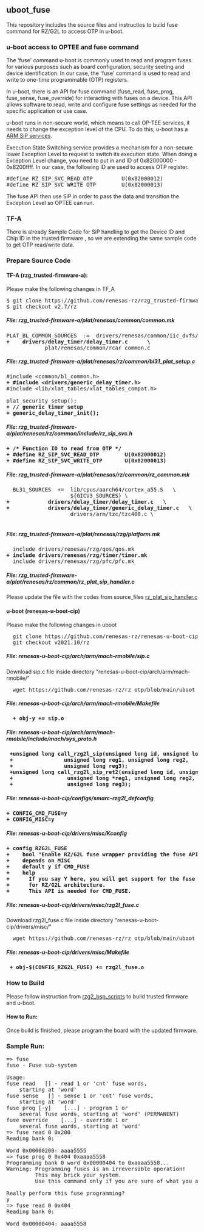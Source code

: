 ## uboot_fuse
This repository includes the source files and instructios to build fuse command for RZ/G2L to access OTP in u-boot.

### u-boot access to OPTEE and fuse command
The 'fuse' command u-boot is commonly used to read and program fuses for various purposes such as board configuration,
security seeting and device identification. In our case, the 'fuse' command is used to read and write to one-time 
programmable (OTP) registers.

In u-boot, there is an API for fuse command (fuse_read, fuse_prog, fuse_sense, fuse_override) for interacting with fuses on a device. This API allows software to read,
write and configure fuse settings as needed for the specific application or use case. 

u-boot runs in non-secure world, which means to call OP-TEE services, it needs to change the exception level of the CPU.
To do this, u-boot has a [ARM SiP services](https://review.trustedfirmware.org/plugins/gitiles/TF-A/trusted-firmware-a/+/74de040f15ffb4110e8390a32fa41ba4217b14c9/docs/arm-sip-service.rst).

Execution State Switching service provides a mechanism for a non-secure lower Exception Level to request to switch its 
execution state. When doing  a Exception Level change, you need to put in and ID of 0x82000000 - 0x8200ffff. 
In our case, the following ID are used to access OTP register.
<pre>
#define RZ_SIP_SVC_READ_OTP         U(0x82000012)
#define RZ_SIP_SVC_WRITE_OTP        U(0x82000013)
</pre>
The fuse API then use SiP in order to pass the data and transition the Exception Level so OPTEE can run.

### TF-A
There is already Sample Code for SiP handling to get the Device ID and Chip ID in the trusted firmware , so we are extending
the same sample code to get OTP read/write data.

### Prepare Source Code
#### TF-A (rzg_trusted-firmware-a):
Please make the following changes in TF_A
<pre>
$ git clone https://github.com/renesas-rz/rzg_trusted-firmware-a.git
$ git checkout v2.7/rz
</pre>
##### File: rzg_trusted-firmware-a/plat/renesas/common/common.mk
<pre>
PLAT_BL_COMMON_SOURCES	:=	drivers/renesas/common/iic_dvfs/iic_dvfs.c \
<b>+	drivers/delay_timer/delay_timer.c 	   \</b>
 			plat/renesas/common/rcar_common.c
</pre>
##### File: rzg_trusted-firmware-a/plat/renesas/rz/common/bl31_plat_setup.c
<pre>
#include &lt;common/bl_common.h&gt;
<b>+ #include &lt;drivers/generic_delay_timer.h&gt;</b>
#include &lt;lib/xlat_tables/xlat_tables_compat.h&gt; 
  
plat_security_setup();
<b>+ // generic timer setup</b>
<b>+ generic_delay_timer_init();</b>
</pre>
##### File: rzg_trusted-firmware-a/plat/renesas/rz/common/include/rz_sip_svc.h
<pre>
<b>+ /* Function ID to read from OTP */</b>
<b>+ #define RZ_SIP_SVC_READ_OTP     	U(0x82000012) </b>
<b>+ #define RZ_SIP_SVC_WRITE_OTP     	U(0x82000013) </b>
</pre>
##### File: rzg_trusted-firmware-a/plat/renesas/rz/common/rz_common.mk
<pre>
  BL31_SOURCES	+=	lib/cpus/aarch64/cortex_a55.S	\
 					${GICV3_SOURCES} \
<b>+			drivers/delay_timer/delay_timer.c	\</b>
<b>+			drivers/delay_timer/generic_delay_timer.c	\</b>
 					drivers/arm/tzc/tzc400.c \
					
</pre>
##### File: rzg_trusted-firmware-a/plat/renesas/rzg/platform.mk
<pre>
  include drivers/renesas/rzg/qos/qos.mk
<b>+ include drivers/renesas/rzg/timer/timer.mk</b>
  include drivers/renesas/rzg/pfc/pfc.mk 
</pre>
##### File: rzg_trusted-firmware-a/plat/renesas/rz/common/rz_plat_sip_handler.c
Please update the file with the codes from source_files [rz_plat_sip_handler.c](source_files/rz_plat_sip_handler.c)

#### u-boot (renesas-u-boot-cip)
Please make the following changes in uboot
<pre>
  git clone https://github.com/renesas-rz/renesas-u-boot-cip.git
  git checkout v2021.10/rz
</pre>
##### File: renesas-u-boot-cip/arch/arm/mach-rmobile/sip.c
Download sip.c file inside directory "renesas-u-boot-cip/arch/arm/mach-rmobile/"
<pre>
  wget https://github.com/renesas-rz/rz_otp/blob/main/uboot_fuse/source_files/sip.c
</pre> 
##### File: renesas-u-boot-cip/arch/arm/mach-rmobile/Makefile
<pre>
  <b>+ obj-y += sip.o</b>
</pre>
##### File: renesas-u-boot-cip/arch/arm/mach-rmobile/include/mach/sys_proto.h
<pre>
<b> +unsigned long call_rzg2l_sip(unsigned long id, unsigned long reg0,</b>
<b> +			     unsigned long reg1, unsigned long reg2,</b>
<b> +			     unsigned long reg3);</b>
<b> +unsigned long call_rzg2l_sip_ret2(unsigned long id, unsigned long reg0,</b>
<b> +				  unsigned long *reg1, unsigned long reg2,</b>
<b> +				  unsigned long reg3);</b>
</pre>
##### File: renesas-u-boot-cip/configs/smarc-rzg2l_defconfig
<pre>
<b>+ CONFIG_CMD_FUSE=y</b>
<b>+ CONFIG_MISC=y</b>
</pre>
##### File: renesas-u-boot-cip/drivers/misc/Kconfig
<pre>
<b>+ config RZG2L_FUSE</b>
<b>+	bool "Enable RZ/G2L fuse wrapper providing the fuse API"</b>
<b>+	depends on MISC</b>
<b>+	default y if CMD_FUSE</b>
<b>+	help</b>
<b>+	  If you say Y here, you will get support for the fuse API (OTP)</b>
<b>+	  for RZ/G2L architecture.</b>
<b>+	  This API is needed for CMD_FUSE.</b>
</pre>
##### File: renesas-u-boot-cip/drivers/misc/rzg2l_fuse.c
Download rzg2l_fuse.c file inside directory "renesas-u-boot-cip/drivers/misc/"
<pre>
  wget https://github.com/renesas-rz/rz_otp/blob/main/uboot_fuse/source_files/rzg2l_fuse.c
</pre>
##### File: renesas-u-boot-cip/drivers/misc/Makefile
<pre>
<b> + obj-$(CONFIG_RZG2L_FUSE) += rzg2l_fuse.o</b>
</pre>
### How to Build
Please follow instruction from [rzg2_bsp_scripts](https://github.com/renesas-rz/rzg2_bsp_scripts/tree/master/build_scripts)
to build trusted firmware and u-boot.
#### How to Run:
Once build is finished, please program the board with the updated firmware.
### Sample Run:
<pre>
=> fuse
fuse - Fuse sub-system

Usage:
fuse read <bank> <word> [<cnt>] - read 1 or 'cnt' fuse words,
    starting at 'word'
fuse sense <bank> <word> [<cnt>] - sense 1 or 'cnt' fuse words,
    starting at 'word'
fuse prog [-y] <bank> <word> <hexval> [<hexval>...] - program 1 or
    several fuse words, starting at 'word' (PERMANENT)
fuse override <bank> <word> <hexval> [<hexval>...] - override 1 or
    several fuse words, starting at 'word'
=> fuse read 0 0x200
Reading bank 0:

Word 0x00000200: aaaa5555
=> fuse prog 0 0x404 0xaaaa5558
Programming bank 0 word 0x00000404 to 0xaaaa5558...
Warning: Programming fuses is an irreversible operation!
         This may brick your system.
         Use this command only if you are sure of what you are doing!

Really perform this fuse programming? <y/N>
y
=> fuse read 0 0x404 
Reading bank 0:

Word 0x00000404: aaaa5558
</pre>
